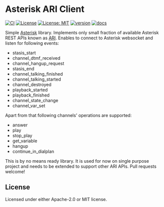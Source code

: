 # Asterisk ARI Client
[![CI](https://github.com/jabber-tools/asterisk-ari-client-rs/actions/workflows/ci.yml/badge.svg)](https://github.com/jabber-tools/asterisk-ari-client-rs/actions/workflows/ci.yml)
[![License](https://img.shields.io/badge/License-Apache-blue.svg)](LICENSE-APACHE)
[![License: MIT](https://img.shields.io/badge/License-MIT-yellow.svg)](LICENSE-MIT)
[![version](https://img.shields.io/crates/v/asterisk-ari-client-rs)](https://crates.io/crates/asterisk-ari-client-rs)
[![docs](https://docs.rs/asterisk-ari-client-rs/badge.svg)](https://docs.rs/asterisk-ari-client-rs)

Simple [Asterisk](https://www.asterisk.org/) library. Implements only small fraction of available Asterisk REST APIs known as [ARI](https://wiki.asterisk.org/wiki/pages/viewpage.action?pageId=29395573). Enables to connect to Asterisk websocket and listen for following events:

* stasis_start
* channel_dtmf_received
* channel_hangup_request
* stasis_end
* channel_talking_finished
* channel_talking_started
* channel_destroyed
* playback_started
* playback_finished
* channel_state_change
* channel_var_set
  
Apart from that following channels' operations are supported:

* answer
* play
* stop_play
* get_variable
* hangup
* continue_in_dialplan

This is by no means ready library. It is used for now on single purpose project and needs to be extended to support other ARI APIs. Pull requests welcome!

## License

Licensed under either Apache-2.0 or MIT license. 